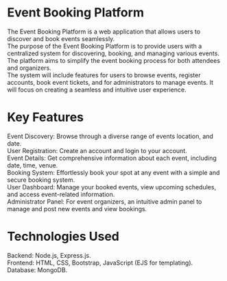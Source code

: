 # Event Booking Platform
The Event Booking Platform is a web application that allows users to discover and book events seamlessly. \
The purpose of the Event Booking Platform is to provide users with a centralized system for discovering, booking, and managing various events.\
The platform aims to simplify the event booking process for both attendees and organizers.\
The system will include features for users to browse events, register accounts, book event tickets, and for administrators to manage events. It will focus on creating a seamless and intuitive user experience.

# Key Features
Event Discovery: Browse through a diverse range of events location, and date.\
User Registration: Create an account and login to your account.\
Event Details: Get comprehensive information about each event, including date, time, venue.\
Booking System: Effortlessly book your spot at any event with a simple and secure booking system.\
User Dashboard: Manage your booked events, view upcoming schedules, and access event-related information.\
Administrator Panel: For event organizers, an intuitive admin panel to manage and post new events and view bookings.

# Technologies Used
Backend: Node.js, Express.js.\
Frontend: HTML, CSS, Bootstrap, JavaScript (EJS for templating).\
Database: MongoDB.


